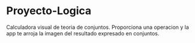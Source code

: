 # Proyecto-Logica

Calculadora visual de teoria de conjuntos. Proporciona una operacion y la app te arroja la imagen del resultado expresado en conjuntos.
